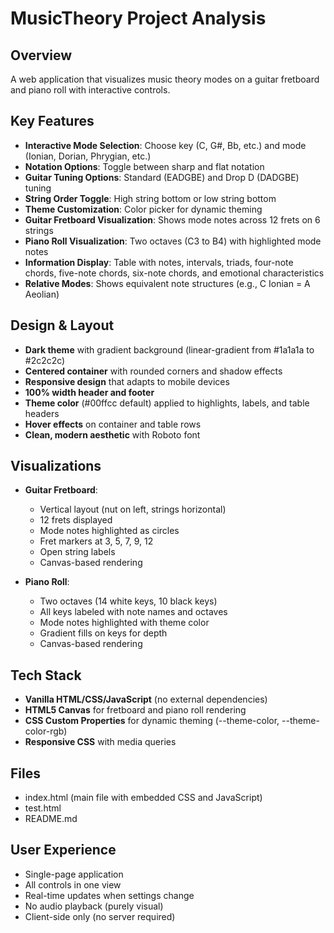 # MusicTheory Project Analysis

## Overview
A web application that visualizes music theory modes on a guitar fretboard and piano roll with interactive controls.

## Key Features
- **Interactive Mode Selection**: Choose key (C, G#, Bb, etc.) and mode (Ionian, Dorian, Phrygian, etc.)
- **Notation Options**: Toggle between sharp and flat notation
- **Guitar Tuning Options**: Standard (EADGBE) and Drop D (DADGBE) tuning
- **String Order Toggle**: High string bottom or low string bottom
- **Theme Customization**: Color picker for dynamic theming
- **Guitar Fretboard Visualization**: Shows mode notes across 12 frets on 6 strings
- **Piano Roll Visualization**: Two octaves (C3 to B4) with highlighted mode notes
- **Information Display**: Table with notes, intervals, triads, four-note chords, five-note chords, six-note chords, and emotional characteristics
- **Relative Modes**: Shows equivalent note structures (e.g., C Ionian = A Aeolian)

## Design & Layout
- **Dark theme** with gradient background (linear-gradient from #1a1a1a to #2c2c2c)
- **Centered container** with rounded corners and shadow effects
- **Responsive design** that adapts to mobile devices
- **100% width header and footer**
- **Theme color** (#00ffcc default) applied to highlights, labels, and table headers
- **Hover effects** on container and table rows
- **Clean, modern aesthetic** with Roboto font

## Visualizations
- **Guitar Fretboard**: 
  - Vertical layout (nut on left, strings horizontal)
  - 12 frets displayed
  - Mode notes highlighted as circles
  - Fret markers at 3, 5, 7, 9, 12
  - Open string labels
  - Canvas-based rendering
  
- **Piano Roll**:
  - Two octaves (14 white keys, 10 black keys)
  - All keys labeled with note names and octaves
  - Mode notes highlighted with theme color
  - Gradient fills on keys for depth
  - Canvas-based rendering

## Tech Stack
- **Vanilla HTML/CSS/JavaScript** (no external dependencies)
- **HTML5 Canvas** for fretboard and piano roll rendering
- **CSS Custom Properties** for dynamic theming (--theme-color, --theme-color-rgb)
- **Responsive CSS** with media queries

## Files
- index.html (main file with embedded CSS and JavaScript)
- test.html
- README.md

## User Experience
- Single-page application
- All controls in one view
- Real-time updates when settings change
- No audio playback (purely visual)
- Client-side only (no server required)
